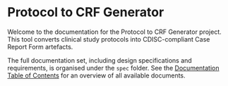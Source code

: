# Protocol to CRF Generator

Welcome to the documentation for the Protocol to CRF Generator project. This tool converts clinical study protocols into CDISC-compliant Case Report Form artefacts.

The full documentation set, including design specifications and requirements, is organised under the `spec` folder. See the [Documentation Table of Contents](spec/table-of-contents.md) for an overview of all available documents.
